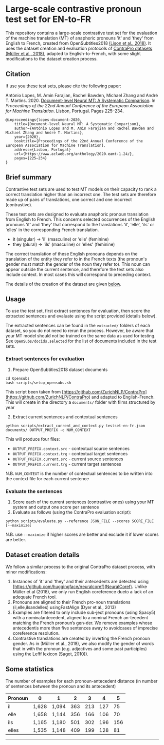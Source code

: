 # Large-scale contrastive pronoun test set for EN-to-FR

This repository contains a large-scale contrastive test set for the evaluation of the machine translation (MT) of anaphoric pronouns 'it' and 'they' from English to French, created from OpenSubtitles2018 [(Lison et al., 2018)](https://www.aclweb.org/anthology/L18-1275/). It uses the dataset creation and evaluation protocols of [ContraPro datasets](https://github.com/ZurichNLP/ContraPro) [(Müller et al., 2018)](https://www.aclweb.org/anthology/W18-6307/), adapted to English-to-French, with some slight modifications to the dataset creation process.


## Citation

If use you these test sets, please cite the following paper:

António Lopes, M. Amin Farajian, Rachel Bawden, Michael Zhang and André T. Martins. 2020. [Document-level Neural MT: A Systematic Comparison](https://www.aclweb.org/anthology/2020.eamt-1.24/). In *Proceedings of the 22nd Annual Conference of the European Association for Machine Translation*. Lisbon, Portugal. Pages 225–234.

```
@inproceedings{lopes-document-2020,
    title={Document-level Neural MT: A Systematic Comparison},
    author={António Lopes and M. Amin Farajian and Rachel Bawden and Michael Zhang and André T. Martins},
    year={2020},
    booktitle={Proceedings of the 22nd Annual Conference of the European Association for Machine Translation},
    address={Lisbon, Portugal}
    url={https://www.aclweb.org/anthology/2020.eamt-1.24/},
    pages={225–234}
}
```

## Brief summary

Contrastive test sets are used to test MT models on their capacity to rank a correct translation higher than an incorrect one. The test sets are therefore made up of pairs of translations, one correct and one incorrect (contrastive).

These test sets are designed to evaluate anaphoric pronoun translation from English to French. This concerns selected occurrences of the English pronouns 'it' and 'they' that correspond to the translations 'il', 'elle', 'ils' or 'elles' in the corresponding French translation.

- it (singular) -> 'il' (masculine) or 'elle' (feminine)
- they (plural) -> 'ils' (masculine) or 'elles' (feminine)

The correct translation of these English pronouns depends on the translation of the entity they refer to in the French texts (the pronoun's gender must match the gender of the noun they refer to). This noun can appear outside the current sentence, and therefore the test sets also include context. In most cases this will correspond to preceding context.

The details of the creation of the dataset are given [below](#Dataset-creation-details).

## Usage

To use the test set, first extract sentences for evaluation, then score the extracted sentences and evaluate using the script provided (details below).

The extracted sentences can be found in the `extracted/` folders of each dataset, so you do not need to rerun the process. However, be aware that your MT model should not be trained on the same data as used for testing. See `OpenSubs/docids.selected` for the list of documents included in the test sets.

### Extract sentences for evaluation

1. Prepare OpenSubtitles2018 dataset documents

```
cd Opensubs
bash scripts/setup_opensubs.sh
```
This script been taken from [https://github.com/ZurichNLP/ContraPro](https://github.com/ZurichNLP/ContraPro) and adapted to English-French.
This will create in the directory a `documents/` folder with films structured by year


2. Extract current sentences and contextual sentences

```
python scripts/extract_current_and_context.py testset-en-fr.json documents/ OUTPUT_PREFIX -c NUM_CONTEXT
```

This will produce four files:

- `OUTPUT_PREFIX.context.src` - contextual source sentences
- `OUTPUT_PREFIX.context.trg` - contextual target sentences
- `OUTPUT_PREFIX.current.src` - current source sentences
- `OUTPUT_PREFIX.current.trg` - current target sentences

N.B. `NUM_CONTEXT` is the number of contextual sentences to be written into the context file for each current sentence


### Evaluate the sentences

1. Score each of the current sentences (contrastive ones) using your MT system and output one score per sentence
2. Evaluate as follows (using the ContraPro evaluation script):

```
python scripts/evaluate.py --reference JSON_FILE --scores SCORE_FILE [--maximize]
```
N.B. use `--maximize` if higher scores are better and exclude it if lower scores are better.


## Dataset creation details

We follow a similar process to the original ContraPro dataset process, with minor modifications:

1.  Instances of 'it' and 'they' and their antecedents are detected using [https://github.com/huggingface/neuralcoref](NeuralCoref).  Unlike Müller et al (2018), we only run English coreference dueto a lack of an adequate French tool.
2.  Pronouns  are  aligned  to  their  French  pro-noun translations (il,elle,ilsandelles) usingFastAlign (Dyer et al., 2013)
3. Examples  are  filtered  to  only  include  sub-ject pronouns (using Spacy5) with a nominalantecedent, aligned to a nominal French an-tecedent matching the French pronoun’s gen-der.  We remove examples whose antecedentis  more  than  five  sentences  away  to  avoidcases of imprecise coreference resolution.
4. Contrastive translations are created by inverting the French pronoun gender. As in (Müller et al.,  2018),  we also modify the gender of words that in with the pronoun (e.g. adjectives and some past participles) using the Lefff lexicon (Sagot, 2010)).


## Some statistics

The number of examples for each pronoun-antecedent distance (in number of sentences between the pronoun and its antecedent)

| Pronoun | 0     | 1     | 2   | 3   | 4   | 5   |
|---------|-------|-------|-----|-----|-----|-----|
| il      | 1,628 | 1,094 | 363 | 213 | 127 | 75  |
| elle    | 1,658 | 1,144 | 356 | 166 | 106 | 70  |
| ils     | 1,165 | 1,180 | 501 | 302 | 196 | 156 |
| elles   |1,535  | 1,148 | 409 | 199 | 128 | 81  |
--------------------------------------------------


